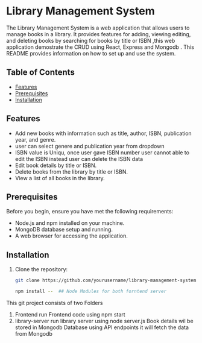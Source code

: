 # Library Management System

The Library Management System is a web application that allows users to manage books in a library. It provides features for adding, viewing editing, and deleting books by searching for books by title or ISBN ,this web application  demostrate the CRUD using React, Express and Mongodb . This README provides information on how to set up and use the system.



## Table of Contents

- [Features](#features)
- [Prerequisites](#prerequisites)
- [Installation](#installation)



## Features



- Add new books with information such as title, author, ISBN, publication year, and genre.
- user can select genere and publication year from dropdown
- ISBN value is Uniqu, once user gave ISBN number user cannot able to edit the ISBN instead user can delete the ISBN data
- Edit book details  by title or ISBN.
- Delete books from the library  by title or ISBN.
- View a list of all books in the library.

## Prerequisites

Before you begin, ensure you have met the following requirements:

- Node.js and npm installed on your machine.
- MongoDB database setup and running.
- A web browser for accessing the application.

## Installation

1. Clone the repository:

   ```bash
   git clone https://github.com/yourusername/library-management-system.git

   npm install --  ## Node Modules for both forntend server 

This git project consists of two Folders

1. Frontend
   run Frontend code using npm start
2. library-server
    run library server using node server.js
    Book details wil be stored in Mongodb Database
    using API endpoints it will fetch the data from Mongodb


   
